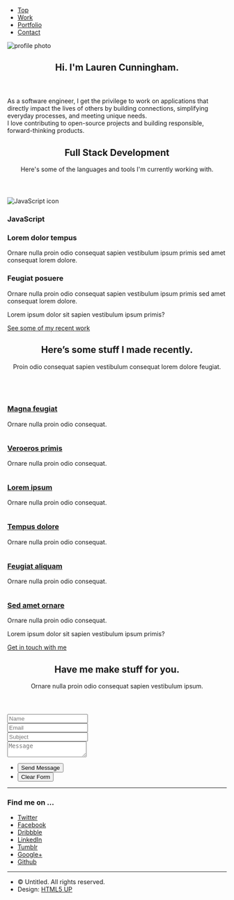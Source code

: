 <html>
	<head>
		<title>LC Labs</title>
		<meta charset="utf-8" />
		<link rel="icon" href="%PUBLIC_URL%/favicon.ico" />
		<meta name="viewport" content="width=device-width, initial-scale=1, user-scalable=no" />
		<link rel="stylesheet" href="assets/css/main.css" />
	</head>
	<body>
		<!-- Nav -->
			<nav id="nav">
				<ul class="container">
					<li><a href="#top">Top</a></li>
					<li><a href="#work">Work</a></li>
					<li><a href="#portfolio">Portfolio</a></li>
					<li><a href="#contact">Contact</a></li>
				</ul>
			</nav>
		<!-- Home -->
			<article id="top" class="wrapper style1">
				<div class="container">
					<div class="row">
						<div class="col-4 col-5-large col-12-medium">
							<span class="image fit"><img src="images/profile-photo.png" alt="profile photo" /></span>
						</div>
						<div class="col-8 col-7-large col-12-medium">
							<header>
								<h2>Hi. I'm <strong>Lauren Cunningham</strong>.</h2>
							</header>
							<p>As a software engineer, I get the privilege to work on applications that directly impact the lives of others by building connections, simplifying everyday processes, and meeting unique needs.<br/>
							I love contributing to open-source projects and building responsible, forward-thinking products.</p>
						</div>
					</div>
				</div>
			</article>
		<!-- Work -->
			<article id="work" class="wrapper style2">
				<div class="container">
					<header>
						<h2>Full Stack Development</h2>
						<p>Here's some of the languages and tools I'm currently working with.</p>
					</header>
					<div class="row aln-center">
						<div class="col-4 col-6-medium col-12-small">
							<section class="box style1">
								<span class="icon featured"><img src="images/js-icon.png" alt="JavaScript icon" /></span>
								<h3>JavaScript</h3>
							</section>
						</div>
						<div class="col-4 col-6-medium col-12-small">
							<section class="box style1">
								<span class="icon solid featured fa-camera-retro"></span>
								<h3>Lorem dolor tempus</h3>
								<p>Ornare nulla proin odio consequat sapien vestibulum ipsum primis sed amet consequat lorem dolore.</p>
							</section>
						</div>
						<div class="col-4 col-6-medium col-12-small">
							<section class="box style1">
								<span class="icon featured fa-thumbs-up"></span>
								<h3>Feugiat posuere</h3>
								<p>Ornare nulla proin odio consequat sapien vestibulum ipsum primis sed amet consequat lorem dolore.</p>
							</section>
						</div>
					</div>
					<footer>
						<p>Lorem ipsum dolor sit sapien vestibulum ipsum primis?</p>
						<a href="#portfolio" class="button large scrolly">See some of my recent work</a>
					</footer>
				</div>
			</article>
		<!-- Portfolio -->
			<article id="portfolio" class="wrapper style3">
				<div class="container">
					<header>
						<h2>Here’s some stuff I made recently.</h2>
						<p>Proin odio consequat  sapien vestibulum consequat lorem dolore feugiat.</p>
					</header>
					<div class="row">
						<div class="col-4 col-6-medium col-12-small">
							<article class="box style2">
								<a href="#" class="image featured"><img src="images/pic01.jpg" alt="" /></a>
								<h3><a href="#">Magna feugiat</a></h3>
								<p>Ornare nulla proin odio consequat.</p>
							</article>
						</div>
						<div class="col-4 col-6-medium col-12-small">
							<article class="box style2">
								<a href="#" class="image featured"><img src="images/pic02.jpg" alt="" /></a>
								<h3><a href="#">Veroeros primis</a></h3>
								<p>Ornare nulla proin odio consequat.</p>
							</article>
						</div>
						<div class="col-4 col-6-medium col-12-small">
							<article class="box style2">
								<a href="#" class="image featured"><img src="images/pic03.jpg" alt="" /></a>
								<h3><a href="#">Lorem ipsum</a></h3>
								<p>Ornare nulla proin odio consequat.</p>
							</article>
						</div>
						<div class="col-4 col-6-medium col-12-small">
							<article class="box style2">
								<a href="#" class="image featured"><img src="images/pic04.jpg" alt="" /></a>
								<h3><a href="#">Tempus dolore</a></h3>
								<p>Ornare nulla proin odio consequat.</p>
							</article>
						</div>
						<div class="col-4 col-6-medium col-12-small">
							<article class="box style2">
								<a href="#" class="image featured"><img src="images/pic05.jpg" alt="" /></a>
								<h3><a href="#">Feugiat aliquam</a></h3>
								<p>Ornare nulla proin odio consequat.</p>
							</article>
						</div>
						<div class="col-4 col-6-medium col-12-small">
							<article class="box style2">
								<a href="#" class="image featured"><img src="images/pic06.jpg" alt="" /></a>
								<h3><a href="#">Sed amet ornare</a></h3>
								<p>Ornare nulla proin odio consequat.</p>
							</article>
						</div>
					</div>
					<footer>
						<p>Lorem ipsum dolor sit sapien vestibulum ipsum primis?</p>
						<a href="#contact" class="button large scrolly">Get in touch with me</a>
					</footer>
				</div>
			</article>
		<!-- Contact -->
			<article id="contact" class="wrapper style4">
				<div class="container medium">
					<header>
						<h2>Have me make stuff for you.</h2>
						<p>Ornare nulla proin odio consequat sapien vestibulum ipsum.</p>
					</header>
					<div class="row">
						<div class="col-12">
							<form method="post" action="#">
								<div class="row">
									<div class="col-6 col-12-small">
										<input type="text" name="name" id="name" placeholder="Name" />
									</div>
									<div class="col-6 col-12-small">
										<input type="text" name="email" id="email" placeholder="Email" />
									</div>
									<div class="col-12">
										<input type="text" name="subject" id="subject" placeholder="Subject" />
									</div>
									<div class="col-12">
										<textarea name="message" id="message" placeholder="Message"></textarea>
									</div>
									<div class="col-12">
										<ul class="actions">
											<li><input type="submit" value="Send Message" /></li>
											<li><input type="reset" value="Clear Form" class="alt" /></li>
										</ul>
									</div>
								</div>
							</form>
						</div>
						<div class="col-12">
							<hr />
							<h3>Find me on ...</h3>
							<ul class="social">
								<li><a href="#" class="icon brands fa-twitter"><span class="label">Twitter</span></a></li>
								<li><a href="#" class="icon brands fa-facebook-f"><span class="label">Facebook</span></a></li>
								<li><a href="#" class="icon brands fa-dribbble"><span class="label">Dribbble</span></a></li>
								<li><a href="#" class="icon brands fa-linkedin-in"><span class="label">LinkedIn</span></a></li>
								<li><a href="#" class="icon brands fa-tumblr"><span class="label">Tumblr</span></a></li>
								<li><a href="#" class="icon brands fa-google-plus"><span class="label">Google+</span></a></li>
								<li><a href="#" class="icon brands fa-github"><span class="label">Github</span></a></li>
								<!--
								<li><a href="#" class="icon solid fa-rss"><span>RSS</span></a></li>
								<li><a href="#" class="icon brands fa-instagram"><span>Instagram</span></a></li>
								<li><a href="#" class="icon brands fa-foursquare"><span>Foursquare</span></a></li>
								<li><a href="#" class="icon brands fa-skype"><span>Skype</span></a></li>
								<li><a href="#" class="icon brands fa-soundcloud"><span>Soundcloud</span></a></li>
								<li><a href="#" class="icon brands fa-youtube"><span>YouTube</span></a></li>
								<li><a href="#" class="icon brands fa-blogger"><span>Blogger</span></a></li>
								<li><a href="#" class="icon brands fa-flickr"><span>Flickr</span></a></li>
								<li><a href="#" class="icon brands fa-vimeo"><span>Vimeo</span></a></li>
								-->
							</ul>
							<hr />
						</div>
					</div>
					<footer>
						<ul id="copyright">
							<li>&copy; Untitled. All rights reserved.</li><li>Design: <a href="http://html5up.net">HTML5 UP</a></li>
						</ul>
					</footer>
				</div>
			</article>
		<!-- Scripts -->
			<script src="assets/js/jquery.min.js"></script>
			<script src="assets/js/jquery.scrolly.min.js"></script>
			<script src="assets/js/browser.min.js"></script>
			<script src="assets/js/breakpoints.min.js"></script>
			<script src="assets/js/util.js"></script>
			<script src="assets/js/main.js"></script>
	</body>
</html>